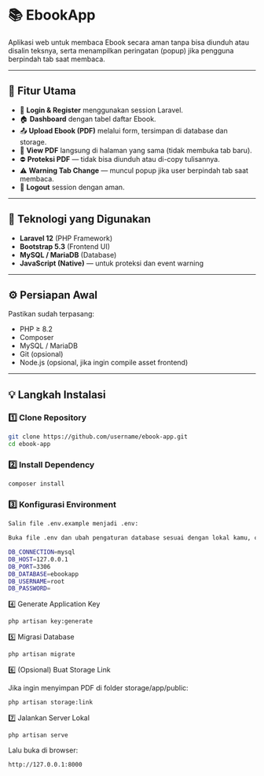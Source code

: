# 📚 EbookApp  
Aplikasi web untuk membaca Ebook secara aman tanpa bisa diunduh atau disalin teksnya, serta menampilkan peringatan (popup) jika pengguna berpindah tab saat membaca.  

---

## 🚀 Fitur Utama
- 🔐 **Login & Register** menggunakan session Laravel.
- 🏠 **Dashboard** dengan tabel daftar Ebook.
- 📤 **Upload Ebook (PDF)** melalui form, tersimpan di database dan storage.
- 📖 **View PDF** langsung di halaman yang sama (tidak membuka tab baru).
- ⛔ **Proteksi PDF** — tidak bisa diunduh atau di-copy tulisannya.
- ⚠️ **Warning Tab Change** — muncul popup jika user berpindah tab saat membaca.
- 🚪 **Logout** session dengan aman.

---

## 🧰 Teknologi yang Digunakan
- **Laravel 12** (PHP Framework)
- **Bootstrap 5.3** (Frontend UI)
- **MySQL / MariaDB** (Database)
- **JavaScript (Native)** — untuk proteksi dan event warning

---

## ⚙️ Persiapan Awal
Pastikan sudah terpasang:
- PHP ≥ 8.2
- Composer
- MySQL / MariaDB
- Git (opsional)
- Node.js (opsional, jika ingin compile asset frontend)

---

## 💡 Langkah Instalasi
### 1️⃣ Clone Repository
```bash
git clone https://github.com/username/ebook-app.git
cd ebook-app
```

### 2️⃣ **Install Dependency**
```bash
composer install
```

### 3️⃣ Konfigurasi Environment
```bash
Salin file .env.example menjadi .env:

Buka file .env dan ubah pengaturan database sesuai dengan lokal kamu, contoh:

DB_CONNECTION=mysql
DB_HOST=127.0.0.1
DB_PORT=3306
DB_DATABASE=ebookapp
DB_USERNAME=root
DB_PASSWORD=
```

4️⃣ Generate Application Key
```bash
php artisan key:generate
```

5️⃣ Migrasi Database
```bash
php artisan migrate
```

6️⃣ (Opsional) Buat Storage Link

Jika ingin menyimpan PDF di folder storage/app/public:
```bash
php artisan storage:link
```

7️⃣ Jalankan Server Lokal
```bash
php artisan serve
```

Lalu buka di browser:

```bash
http://127.0.0.1:8000
```
